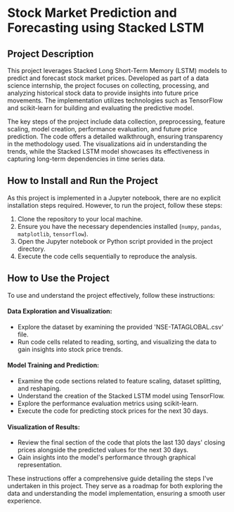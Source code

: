 # Stock Market Prediction and Forecasting using Stacked LSTM

## Project Description

This project leverages Stacked Long Short-Term Memory (LSTM) models to predict and forecast stock market prices. Developed as part of a data science internship, the project focuses on collecting, processing, and analyzing historical stock data to provide insights into future price movements. The implementation utilizes technologies such as TensorFlow and scikit-learn for building and evaluating the predictive model.

The key steps of the project include data collection, preprocessing, feature scaling, model creation, performance evaluation, and future price prediction. The code offers a detailed walkthrough, ensuring transparency in the methodology used. The visualizations aid in understanding the trends, while the Stacked LSTM model showcases its effectiveness in capturing long-term dependencies in time series data.

## How to Install and Run the Project

As this project is implemented in a Jupyter notebook, there are no explicit installation steps required. 
However, to run the project, follow these steps:
1. Clone the repository to your local machine.
2. Ensure you have the necessary dependencies installed (`numpy`, `pandas`, `matplotlib`, `tensorflow`).
3. Open the Jupyter notebook or Python script provided in the project directory.
4. Execute the code cells sequentially to reproduce the analysis.

## How to Use the Project

To use and understand the project effectively, follow these instructions:

#### Data Exploration and Visualization:

- Explore the dataset by examining the provided 'NSE-TATAGLOBAL.csv' file.
- Run code cells related to reading, sorting, and visualizing the data to gain insights into stock price trends.

#### Model Training and Prediction:

- Examine the code sections related to feature scaling, dataset splitting, and reshaping.
- Understand the creation of the Stacked LSTM model using TensorFlow.
- Explore the performance evaluation metrics using scikit-learn.
- Execute the code for predicting stock prices for the next 30 days.

#### Visualization of Results:

- Review the final section of the code that plots the last 130 days' closing prices alongside the predicted values for the next 30 days.
- Gain insights into the model's performance through graphical representation.

These instructions offer a comprehensive guide detailing the steps I've undertaken in this project. 
They serve as a roadmap for both exploring the data and understanding the model implementation, ensuring a smooth user experience.
